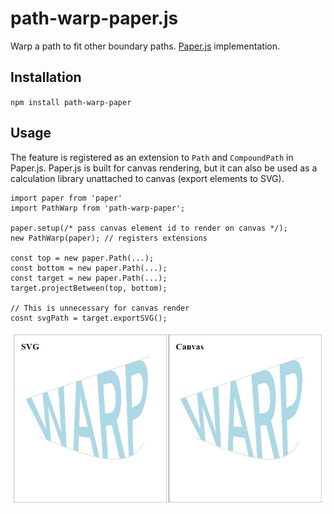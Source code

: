 # path-warp-paper.js

Warp a path to fit other boundary paths. [Paper.js](paperjs.org) implementation.

## Installation

  `npm install path-warp-paper`

## Usage
   The feature is registered as an extension to `Path` and `CompoundPath` in Paper.js. 
   Paper.js is built for canvas rendering, but it can also be used as a calculation library unattached to canvas (export elements to SVG).

   ```
   import paper from 'paper'
   import PathWarp from 'path-warp-paper';

   paper.setup(/* pass canvas element id to render on canvas */);
   new PathWarp(paper); // registers extensions

   const top = new paper.Path(...);
   const bottom = new paper.Path(...);
   const target = new paper.Path(...);
   target.projectBetween(top, bottom);

   // This is unnecessary for canvas render
   cosnt svgPath = target.exportSVG();
   ```

![Demo](/demo-screen.jpg?raw=true "Demo screen")